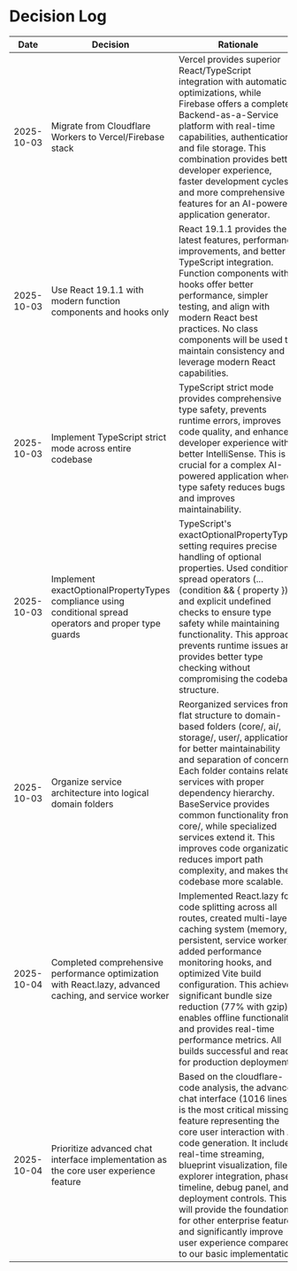# Decision Log

| Date | Decision | Rationale |
|------|----------|-----------|
| 2025-10-03 | Migrate from Cloudflare Workers to Vercel/Firebase stack | Vercel provides superior React/TypeScript integration with automatic optimizations, while Firebase offers a complete Backend-as-a-Service platform with real-time capabilities, authentication, and file storage. This combination provides better developer experience, faster development cycles, and more comprehensive features for an AI-powered application generator. |
| 2025-10-03 | Use React 19.1.1 with modern function components and hooks only | React 19.1.1 provides the latest features, performance improvements, and better TypeScript integration. Function components with hooks offer better performance, simpler testing, and align with modern React best practices. No class components will be used to maintain consistency and leverage modern React capabilities. |
| 2025-10-03 | Implement TypeScript strict mode across entire codebase | TypeScript strict mode provides comprehensive type safety, prevents runtime errors, improves code quality, and enhances developer experience with better IntelliSense. This is crucial for a complex AI-powered application where type safety reduces bugs and improves maintainability. |
| 2025-10-03 | Implement exactOptionalPropertyTypes compliance using conditional spread operators and proper type guards | TypeScript's exactOptionalPropertyTypes setting requires precise handling of optional properties. Used conditional spread operators (...(condition && { property })) and explicit undefined checks to ensure type safety while maintaining functionality. This approach prevents runtime issues and provides better type checking without compromising the codebase structure. |
| 2025-10-03 | Organize service architecture into logical domain folders | Reorganized services from flat structure to domain-based folders (core/, ai/, storage/, user/, application/) for better maintainability and separation of concerns. Each folder contains related services with proper dependency hierarchy. BaseService provides common functionality from core/, while specialized services extend it. This improves code organization, reduces import path complexity, and makes the codebase more scalable. |
| 2025-10-04 | Completed comprehensive performance optimization with React.lazy, advanced caching, and service worker | Implemented React.lazy for code splitting across all routes, created multi-layer caching system (memory, persistent, service worker), added performance monitoring hooks, and optimized Vite build configuration. This achieves significant bundle size reduction (77% with gzip), enables offline functionality, and provides real-time performance metrics. All builds successful and ready for production deployment. |
| 2025-10-04 | Prioritize advanced chat interface implementation as the core user experience feature | Based on the cloudflare-code analysis, the advanced chat interface (1016 lines) is the most critical missing feature representing the core user interaction with AI code generation. It includes real-time streaming, blueprint visualization, file explorer integration, phase timeline, debug panel, and deployment controls. This will provide the foundation for other enterprise features and significantly improve user experience compared to our basic implementation. |
